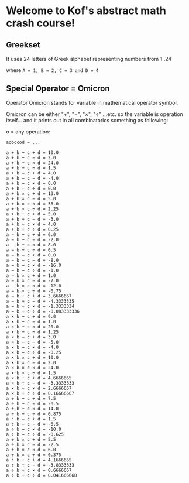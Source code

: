   # Welcome to Kof's abstract math crash course!

## Greekset

It uses 24 letters of Greek alphabet representing numbers from 1..24

where `A = 1, B = 2, C = 3 and D = 4`



## Special Operator = Omicron

Operator Omicron stands for variable in mathematical operator symbol.

Omicron can be either "+", "−", "×", "÷" ...etc. so the variable is operation itself... and it prints out in all combinatorics something as following:


o = any operation:


```
aοbοcοd = ...

a + b + c + d = 10.0 
a + b + c − d = 2.0
a + b + c × d = 24.0
a + b + c ÷ d = 1.5
a + b − c + d = 4.0
a + b − c − d = -4.0
a + b − c × d = 0.0
a + b − c ÷ d = 0.0
a + b × c + d = 13.0
a + b × c − d = 5.0
a + b × c × d = 36.0
a + b × c ÷ d = 2.25
a + b ÷ c + d = 5.0
a + b ÷ c − d = -3.0
a + b ÷ c × d = 4.0
a + b ÷ c ÷ d = 0.25
a − b + c + d = 6.0
a − b + c − d = -2.0
a − b + c × d = 8.0
a − b + c ÷ d = 0.5
a − b − c + d = 0.0
a − b − c − d = -8.0
a − b − c × d = -16.0
a − b − c ÷ d = -1.0
a − b × c + d = 1.0
a − b × c − d = -7.0
a − b × c × d = -12.0
a − b × c ÷ d = -0.75
a − b ÷ c + d = 3.6666667
a − b ÷ c − d = -4.3333335
a − b ÷ c × d = -1.3333334
a − b ÷ c ÷ d = -0.083333336
a × b + c + d = 9.0
a × b + c − d = 1.0
a × b + c × d = 20.0
a × b + c ÷ d = 1.25
a × b − c + d = 3.0
a × b − c − d = -5.0
a × b − c × d = -4.0
a × b − c ÷ d = -0.25
a × b × c + d = 10.0
a × b × c − d = 2.0
a × b × c × d = 24.0
a × b × c ÷ d = 1.5
a × b ÷ c + d = 4.6666665
a × b ÷ c − d = -3.3333333
a × b ÷ c × d = 2.6666667
a × b ÷ c ÷ d = 0.16666667
a ÷ b + c + d = 7.5
a ÷ b + c − d = -0.5
a ÷ b + c × d = 14.0
a ÷ b + c ÷ d = 0.875
a ÷ b − c + d = 1.5
a ÷ b − c − d = -6.5
a ÷ b − c × d = -10.0
a ÷ b − c ÷ d = -0.625
a ÷ b × c + d = 5.5
a ÷ b × c − d = -2.5
a ÷ b × c × d = 6.0
a ÷ b × c ÷ d = 0.375
a ÷ b ÷ c + d = 4.1666665
a ÷ b ÷ c − d = -3.8333333
a ÷ b ÷ c × d = 0.6666667
a ÷ b ÷ c ÷ d = 0.041666668
```
